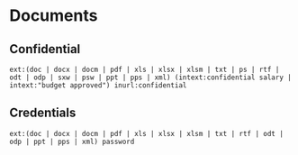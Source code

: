 # Documents

## Confidential

```
ext:(doc | docx | docm | pdf | xls | xlsx | xlsm | txt | ps | rtf | odt | odp | sxw | psw | ppt | pps | xml) (intext:confidential salary | intext:"budget approved") inurl:confidential
```

## Credentials

```
ext:(doc | docx | docm | pdf | xls | xlsx | xlsm | txt | rtf | odt | odp | ppt | pps | xml) password
```